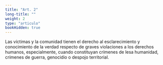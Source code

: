 ```yaml
---
title: "Art. 2"
long-title: ""
weight: 2
type: "articulo"
bookHidden: true
---
```

Las víctimas y la comunidad tienen el derecho al esclarecimiento y conocimiento de la verdad respecto de graves violaciones a los derechos humanos, especialmente, cuando constituyan crímenes de lesa humanidad, crímenes de guerra, genocidio o despojo territorial.

